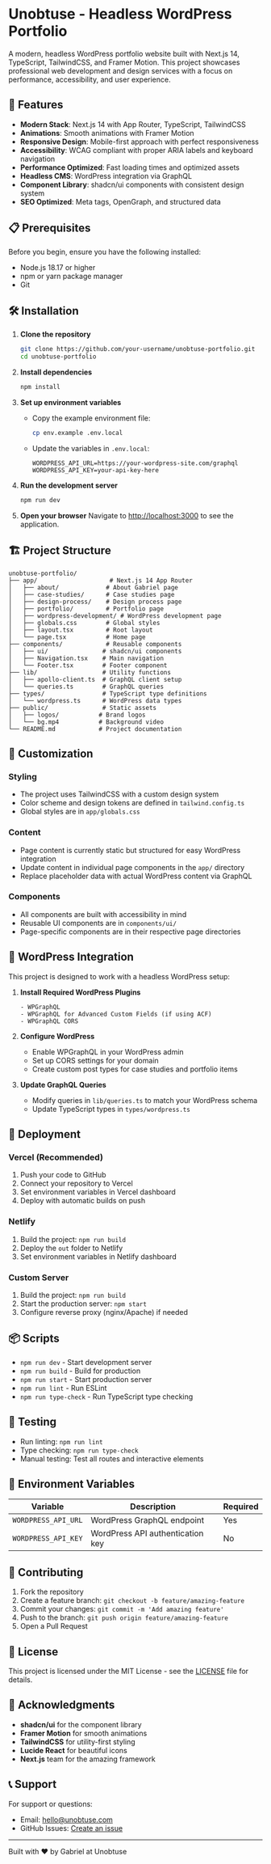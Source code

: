 # Unobtuse - Headless WordPress Portfolio

A modern, headless WordPress portfolio website built with Next.js 14, TypeScript, TailwindCSS, and Framer Motion. This project showcases professional web development and design services with a focus on performance, accessibility, and user experience.

## 🚀 Features

- **Modern Stack**: Next.js 14 with App Router, TypeScript, TailwindCSS
- **Animations**: Smooth animations with Framer Motion
- **Responsive Design**: Mobile-first approach with perfect responsiveness
- **Accessibility**: WCAG compliant with proper ARIA labels and keyboard navigation
- **Performance Optimized**: Fast loading times and optimized assets
- **Headless CMS**: WordPress integration via GraphQL
- **Component Library**: shadcn/ui components with consistent design system
- **SEO Optimized**: Meta tags, OpenGraph, and structured data

## 📋 Prerequisites

Before you begin, ensure you have the following installed:
- Node.js 18.17 or higher
- npm or yarn package manager
- Git

## 🛠️ Installation

1. **Clone the repository**
   ```bash
   git clone https://github.com/your-username/unobtuse-portfolio.git
   cd unobtuse-portfolio
   ```

2. **Install dependencies**
   ```bash
   npm install
   ```

3. **Set up environment variables**
   - Copy the example environment file:
     ```bash
     cp env.example .env.local
     ```
   - Update the variables in `.env.local`:
     ```
     WORDPRESS_API_URL=https://your-wordpress-site.com/graphql
     WORDPRESS_API_KEY=your-api-key-here
     ```

4. **Run the development server**
   ```bash
   npm run dev
   ```

5. **Open your browser**
   Navigate to [http://localhost:3000](http://localhost:3000) to see the application.

## 🏗️ Project Structure

```
unobtuse-portfolio/
├── app/                    # Next.js 14 App Router
│   ├── about/             # About Gabriel page
│   ├── case-studies/      # Case studies page
│   ├── design-process/    # Design process page
│   ├── portfolio/         # Portfolio page
│   ├── wordpress-development/ # WordPress development page
│   ├── globals.css        # Global styles
│   ├── layout.tsx         # Root layout
│   └── page.tsx           # Home page
├── components/            # Reusable components
│   ├── ui/               # shadcn/ui components
│   ├── Navigation.tsx    # Main navigation
│   └── Footer.tsx        # Footer component
├── lib/                  # Utility functions
│   ├── apollo-client.ts  # GraphQL client setup
│   └── queries.ts        # GraphQL queries
├── types/                # TypeScript type definitions
│   └── wordpress.ts      # WordPress data types
├── public/               # Static assets
│   ├── logos/           # Brand logos
│   └── bg.mp4           # Background video
└── README.md            # Project documentation
```

## 🎨 Customization

### Styling
- The project uses TailwindCSS with a custom design system
- Color scheme and design tokens are defined in `tailwind.config.ts`
- Global styles are in `app/globals.css`

### Content
- Page content is currently static but structured for easy WordPress integration
- Update content in individual page components in the `app/` directory
- Replace placeholder data with actual WordPress content via GraphQL

### Components
- All components are built with accessibility in mind
- Reusable UI components are in `components/ui/`
- Page-specific components are in their respective page directories

## 🔌 WordPress Integration

This project is designed to work with a headless WordPress setup:

1. **Install Required WordPress Plugins**
   ```
   - WPGraphQL
   - WPGraphQL for Advanced Custom Fields (if using ACF)
   - WPGraphQL CORS
   ```

2. **Configure WordPress**
   - Enable WPGraphQL in your WordPress admin
   - Set up CORS settings for your domain
   - Create custom post types for case studies and portfolio items

3. **Update GraphQL Queries**
   - Modify queries in `lib/queries.ts` to match your WordPress schema
   - Update TypeScript types in `types/wordpress.ts`

## 🚀 Deployment

### Vercel (Recommended)
1. Push your code to GitHub
2. Connect your repository to Vercel
3. Set environment variables in Vercel dashboard
4. Deploy with automatic builds on push

### Netlify
1. Build the project: `npm run build`
2. Deploy the `out` folder to Netlify
3. Set environment variables in Netlify dashboard

### Custom Server
1. Build the project: `npm run build`
2. Start the production server: `npm start`
3. Configure reverse proxy (nginx/Apache) if needed

## 📦 Scripts

- `npm run dev` - Start development server
- `npm run build` - Build for production
- `npm run start` - Start production server
- `npm run lint` - Run ESLint
- `npm run type-check` - Run TypeScript type checking

## 🧪 Testing

- Run linting: `npm run lint`
- Type checking: `npm run type-check`
- Manual testing: Test all routes and interactive elements

## 📝 Environment Variables

| Variable | Description | Required |
|----------|-------------|----------|
| `WORDPRESS_API_URL` | WordPress GraphQL endpoint | Yes |
| `WORDPRESS_API_KEY` | WordPress API authentication key | No |

## 🤝 Contributing

1. Fork the repository
2. Create a feature branch: `git checkout -b feature/amazing-feature`
3. Commit your changes: `git commit -m 'Add amazing feature'`
4. Push to the branch: `git push origin feature/amazing-feature`
5. Open a Pull Request

## 📄 License

This project is licensed under the MIT License - see the [LICENSE](LICENSE) file for details.

## 🙏 Acknowledgments

- **shadcn/ui** for the component library
- **Framer Motion** for smooth animations
- **TailwindCSS** for utility-first styling
- **Lucide React** for beautiful icons
- **Next.js** team for the amazing framework

## 📞 Support

For support or questions:
- Email: hello@unobtuse.com
- GitHub Issues: [Create an issue](https://github.com/your-username/unobtuse-portfolio/issues)

---

Built with ❤️ by Gabriel at Unobtuse 